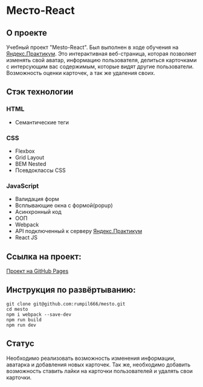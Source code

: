 # Место-React

## О проекте

Учебный проект "Mesto-React". Был выполнен в ходе обучения на [Яндекс.Практикум](https://practicum.yandex.ru/). Это интерактивная веб-страница, которая позволяет изменять свой аватар, информацию пользователя, делиться карточками с интерсующим вас содержимым, которые видят другие пользователи. Возможность оценки карточек, а так же удаления своих.

## Стэк технологии
### HTML
- Семантические теги

### CSS
- Flexbox
- Grid Layout
- BEM Nested
- Псевдоклассы CSS
### JavaScript
- Валидация форм
- Всплывающие окна с формой(popup)
- Асинхронный код
- ООП
- Webpack
- API подключенный к серверу [Яндекс.Практикум](https://practicum.yandex.ru/)
- React JS

## Ссылка на проект:
[Проект на GitHub Pages](https://rumpil666.github.io/mesto-react/)

## Инструкция по развёртыванию:
```
git clone git@github.com:rumpil666/mesto.git
cd mesto
npm i webpack --save-dev
npm run build
npm run dev
```
## Статус
Необходимо реализовать возможность изменения информации, аватарка и добавления новых карточек. Так же, необходимо добавить возможность ставить лайки на карточки пользователей и удалять свои карточки.
